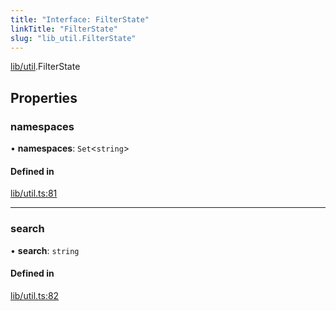 ```yaml
---
title: "Interface: FilterState"
linkTitle: "FilterState"
slug: "lib_util.FilterState"
---
```


[lib/util](../modules/lib_util.md).FilterState

## Properties

### namespaces

• **namespaces**: `Set`<`string`\>

#### Defined in

[lib/util.ts:81](https://github.com/kinvolk/headlamp/blob/490b989/frontend/src/lib/util.ts#L81)

___

### search

• **search**: `string`

#### Defined in

[lib/util.ts:82](https://github.com/kinvolk/headlamp/blob/490b989/frontend/src/lib/util.ts#L82)
